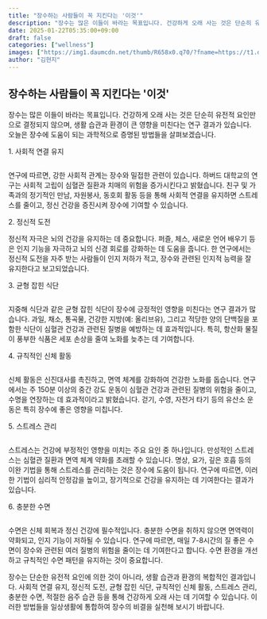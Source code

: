 ```yaml
---
title: "장수하는 사람들이 꼭 지킨다는 '이것'"
description: "장수는 많은 이들이 바라는 목표입니다. 건강하게 오래 사는 것은 단순히 유전적 요인만으로 결정되지 않으며, 생활 습관과 환경이 큰 영향을 미친다는 연구 결과가 있습니다. 오늘은 장수에 도움이 되는 과학적으로 증명된 방법들을 살펴보겠습니다."
date: 2025-01-22T05:35:00+09:00
draft: false
categories: ["wellness"]
images: ["https://img1.daumcdn.net/thumb/R658x0.q70/?fname=https://t1.daumcdn.net/news/202412/07/happiness/20241207144449170paks.webp", "https://img2.daumcdn.net/thumb/R658x0.q70/?fname=https://t1.daumcdn.net/news/202412/07/happiness/20241207144449011mgmh.webp", "https://img4.daumcdn.net/thumb/R658x0.q70/?fname=https://t1.daumcdn.net/news/202412/07/happiness/20241207144449406urms.jpg", "https://img1.daumcdn.net/thumb/R658x0.q70/?fname=https://t1.daumcdn.net/news/202412/07/happiness/20241207144449675zflw.jpg", "https://img2.daumcdn.net/thumb/R658x0.q70/?fname=https://t1.daumcdn.net/news/202412/07/happiness/20241207144450000crna.jpg"]
author: "김현지"
---
```


<h2 >장수하는 사람들이 꼭 지킨다는 '이것'</h2> <p>장수는 많은 이들이 바라는 목표입니다. 건강하게 오래 사는 것은 단순히 유전적 요인만으로 결정되지 않으며, 생활 습관과 환경이 큰 영향을 미친다는 연구 결과가 있습니다. 오늘은 장수에 도움이 되는 과학적으로 증명된 방법들을 살펴보겠습니다.</p> <p>1. 사회적 연결 유지</p> <figure ><img src="https://img1.daumcdn.net/thumb/R658x0.q70/?fname=https://t1.daumcdn.net/news/202412/07/happiness/20241207144449170paks.webp" alt=""/></figure> <p>연구에 따르면, 강한 사회적 관계는 장수와 밀접한 관련이 있습니다. 하버드 대학교의 연구는 사회적 고립이 심혈관 질환과 치매의 위험을 증가시킨다고 밝혔습니다. 친구 및 가족과의 정기적인 만남, 자원봉사, 동호회 활동 등을 통해 사회적 연결을 유지하면 스트레스를 줄이고, 정신 건강을 증진시켜 장수에 기여할 수 있습니다.</p> <p>2. 정신적 도전</p> <p>정신적 자극은 뇌의 건강을 유지하는 데 중요합니다. 퍼즐, 체스, 새로운 언어 배우기 등은 인지 기능을 자극하고 뇌의 신경 회로를 강화하는 데 도움을 줍니다. 한 연구에서는 정신적 도전을 자주 받는 사람들이 인지 저하가 적고, 장수와 관련된 인지적 능력을 잘 유지한다고 보고되었습니다.</p> <p>3. 균형 잡힌 식단</p> <figure ><img src="https://img2.daumcdn.net/thumb/R658x0.q70/?fname=https://t1.daumcdn.net/news/202412/07/happiness/20241207144449011mgmh.webp" alt=""/></figure> <p>지중해 식단과 같은 균형 잡힌 식단이 장수에 긍정적인 영향을 미친다는 연구 결과가 많습니다. 과일, 채소, 통곡물, 건강한 지방(예: 올리브유), 그리고 적당한 양의 단백질을 포함한 식단이 심혈관 건강과 관련된 질병을 예방하는 데 효과적입니다. 특히, 항산화 물질이 풍부한 식품은 세포 손상을 줄여 노화를 늦추는 데 기여합니다.</p> <p>4. 규칙적인 신체 활동</p> <figure ><img src="https://img4.daumcdn.net/thumb/R658x0.q70/?fname=https://t1.daumcdn.net/news/202412/07/happiness/20241207144449406urms.jpg" alt=""/></figure> <p>신체 활동은 신진대사를 촉진하고, 면역 체계를 강화하여 건강한 노화를 돕습니다. 연구에서는 주 150분 이상의 중간 강도 운동이 심혈관 건강과 관련된 질병의 위험을 줄이고, 수명을 연장하는 데 효과적이라고 밝혔습니다. 걷기, 수영, 자전거 타기 등의 유산소 운동은 특히 장수에 좋은 영향을 미칩니다.</p> <p>5. 스트레스 관리</p> <figure ><img src="https://img1.daumcdn.net/thumb/R658x0.q70/?fname=https://t1.daumcdn.net/news/202412/07/happiness/20241207144449675zflw.jpg" alt=""/></figure> <p>스트레스는 건강에 부정적인 영향을 미치는 주요 요인 중 하나입니다. 만성적인 스트레스는 심혈관 질환과 면역 체계 약화를 초래할 수 있습니다. 명상, 요가, 깊은 호흡 등의 이완 기법을 통해 스트레스를 관리하는 것은 장수에 도움이 됩니다. 연구에 따르면, 이러한 기법이 심리적 안정감을 높이고, 장기적으로 건강을 유지하는 데 기여한다는 결과가 있습니다.</p> <p>6. 충분한 수면</p> <figure ><img src="https://img2.daumcdn.net/thumb/R658x0.q70/?fname=https://t1.daumcdn.net/news/202412/07/happiness/20241207144450000crna.jpg" alt=""/></figure> <p>수면은 신체 회복과 정신 건강에 필수적입니다. 충분한 수면을 취하지 않으면 면역력이 약화되고, 인지 기능이 저하될 수 있습니다. 연구에 따르면, 매일 7-8시간의 질 좋은 수면이 장수와 관련된 여러 질병의 위험을 줄이는 데 기여한다고 합니다. 수면 환경을 개선하고 규칙적인 수면 패턴을 유지하는 것이 중요합니다.</p> <p>장수는 단순한 유전적 요인에 의한 것이 아니라, 생활 습관과 환경의 복합적인 결과입니다. 사회적 연결 유지, 정신적 도전, 균형 잡힌 식단, 규칙적인 신체 활동, 스트레스 관리, 충분한 수면, 적절한 음주 습관 등을 통해 건강하게 오래 사는 데 기여할 수 있습니다. 이러한 방법들을 일상생활에 통합하여 장수의 비결을 실천해 보시기 바랍니다.</p>